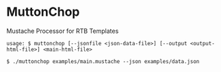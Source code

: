 # MuttonChop
  Mustache Processor for RTB Templates

  `usage: $ muttonchop [--jsonfile <json-data-file>] [--output <output-html-file>] <main-html-file>`

  `$ ./muttonchop examples/main.mustache --json examples/data.json`
